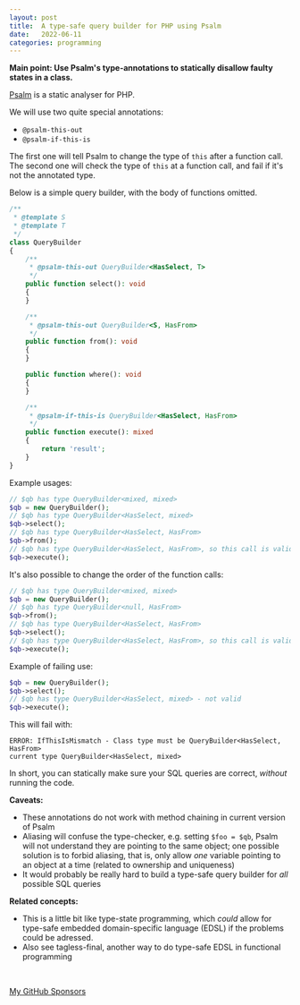 ```yaml
---
layout: post
title:  A type-safe query builder for PHP using Psalm
date:   2022-06-11
categories: programming
---
```


**Main point: Use Psalm's type-annotations to statically disallow faulty states in a class.**

[Psalm](https://psalm.dev) is a static analyser for PHP.

We will use two quite special annotations:

* `@psalm-this-out`
* `@psalm-if-this-is`

The first one will tell Psalm to change the type of `this` after a function call. The second one will check the type of `this` at a function call, and fail if it's not the annotated type.

Below is a simple query builder, with the body of functions omitted.

```php
/**
 * @template S
 * @template T
 */
class QueryBuilder
{
    /**
     * @psalm-this-out QueryBuilder<HasSelect, T>
     */
    public function select(): void
    {
    }

    /**
     * @psalm-this-out QueryBuilder<S, HasFrom>
     */
    public function from(): void
    {
    }

    public function where(): void
    {
    }

    /**
     * @psalm-if-this-is QueryBuilder<HasSelect, HasFrom>
     */
    public function execute(): mixed
    {
        return 'result';
    }
}
```

Example usages:

```php
// $qb has type QueryBuilder<mixed, mixed>
$qb = new QueryBuilder();
// $qb has type QueryBuilder<HasSelect, mixed>
$qb->select();
// $qb has type QueryBuilder<HasSelect, HasFrom>
$qb->from();
// $qb has type QueryBuilder<HasSelect, HasFrom>, so this call is valid
$qb->execute();
```

It's also possible to change the order of the function calls:

```php
// $qb has type QueryBuilder<mixed, mixed>
$qb = new QueryBuilder();
// $qb has type QueryBuilder<null, HasFrom>
$qb->from();
// $qb has type QueryBuilder<HasSelect, HasFrom>
$qb->select();
// $qb has type QueryBuilder<HasSelect, HasFrom>, so this call is valid
$qb->execute();
```

Example of failing use:

```php
$qb = new QueryBuilder();
$qb->select();
// $qb has type QueryBuilder<HasSelect, mixed> - not valid
$qb->execute();
```

This will fail with:

```
ERROR: IfThisIsMismatch - Class type must be QueryBuilder<HasSelect, HasFrom>
current type QueryBuilder<HasSelect, mixed>
```

In short, you can statically make sure your SQL queries are correct, _without_ running the code.

**Caveats:**

* These annotations do not work with method chaining in current version of Psalm
* Aliasing will confuse the type-checker, e.g. setting `$foo = $qb`, Psalm will not understand they are pointing to the same object; one possible solution is to forbid aliasing, that is, only allow _one_ variable pointing to an object at a time (related to ownership and uniqueness)
* It would probably be really hard to build a type-safe query builder for _all_ possible SQL queries

**Related concepts:**

* This is a little bit like type-state programming, which _could_ allow for type-safe embedded domain-specific language (EDSL) if the problems could be adressed.
* Also see tagless-final, another way to do type-safe EDSL in functional programming

<br/>

[My GitHub Sponsors](https://github.com/sponsors/olleharstedt)
